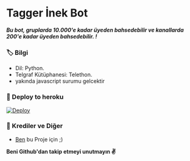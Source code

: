 # Tagger İnek Bot
_**Bu bot, gruplarda 10.000'e kadar üyeden bahsedebilir ve kanallarda 200'e kadar üyeden bahsedebilir. !**_

### 🏷 Bilgi
- Dil: Python.
- Telgraf Kütüphanesi: Telethon.
- yakında javascript surumu gelcektir

### 🚀 Deploy to heroku
[![Deploy](https://www.herokucdn.com/deploy/button.svg)](https://heroku.com/deploy?template=https://github.com/mrtpt/telegram_tag)

### 🎯 Krediler ve Diğer
- [Ben](https://github.com/mrtpt) bu Proje için ;)

**Beni Github'dan takip etmeyi unutmayın ✌️**

